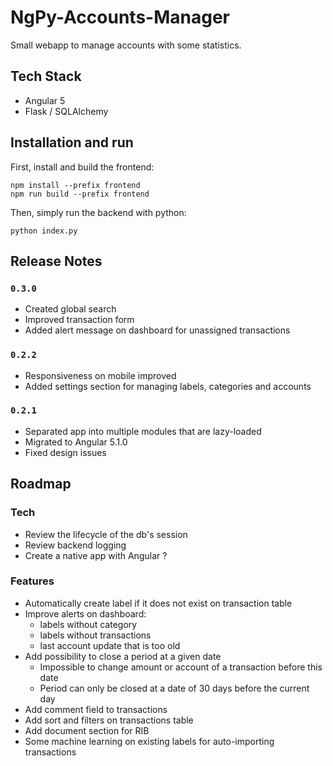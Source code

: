 NgPy-Accounts-Manager
=====================

Small webapp to manage accounts with some statistics.


## Tech Stack

- Angular 5
- Flask / SQLAlchemy

## Installation and run

First, install and build the frontend:

```
npm install --prefix frontend
npm run build --prefix frontend
```

Then, simply run the backend with python:

```
python index.py
```

## Release Notes

### `0.3.0`

- Created global search
- Improved transaction form
- Added alert message on dashboard for unassigned transactions

### `0.2.2`

- Responsiveness on mobile improved
- Added settings section for managing labels, categories and accounts

### `0.2.1`

- Separated app into multiple modules that are lazy-loaded
- Migrated to Angular 5.1.0
- Fixed design issues


## Roadmap

### Tech

- Review the lifecycle of the db's session
- Review backend logging
- Create a native app with Angular ?

### Features

- Automatically create label if it does not exist on transaction table
- Improve alerts on dashboard:
  - labels without category
  - labels without transactions
  - last account update that is too old
- Add possibility to close a period at a given date
  - Impossible to change amount or account of a transaction before this date
  - Period can only be closed at a date of 30 days before the current day
- Add comment field to transactions
- Add sort and filters on transactions table
- Add document section for RIB
- Some machine learning on existing labels for auto-importing transactions
